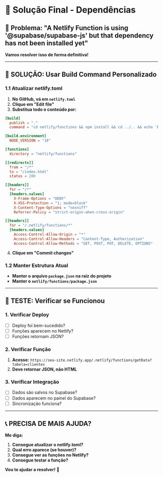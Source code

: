 # 🚀 Solução Final - Dependências

## 🎯 **Problema: "A Netlify Function is using '@supabase/supabase-js' but that dependency has not been installed yet"**

**Vamos resolver isso de forma definitiva!**

---

## 🔧 **SOLUÇÃO: Usar Build Command Personalizado**

### **1.1 Atualizar netlify.toml**
1. **No GitHub, vá em `netlify.toml`**
2. **Clique em "Edit file"**
3. **Substitua todo o conteúdo por:**
```toml
[build]
  publish = "."
  command = "cd netlify/functions && npm install && cd ../.. && echo 'Build completed'"

[build.environment]
  NODE_VERSION = "18"

[functions]
  directory = "netlify/functions"

[[redirects]]
  from = "/*"
  to = "/index.html"
  status = 200

[[headers]]
  for = "/*"
  [headers.values]
    X-Frame-Options = "DENY"
    X-XSS-Protection = "1; mode=block"
    X-Content-Type-Options = "nosniff"
    Referrer-Policy = "strict-origin-when-cross-origin"

[[headers]]
  for = "/.netlify/functions/*"
  [headers.values]
    Access-Control-Allow-Origin = "*"
    Access-Control-Allow-Headers = "Content-Type, Authorization"
    Access-Control-Allow-Methods = "GET, POST, PUT, DELETE, OPTIONS"
```
4. **Clique em "Commit changes"**

### **1.2 Manter Estrutura Atual**
- **Manter o arquivo `package.json` na raiz do projeto**
- **Manter o `netlify/functions/package.json`**

---

## 🧪 **TESTE: Verificar se Funcionou**

### **1. Verificar Deploy**
- [ ] Deploy foi bem-sucedido?
- [ ] Funções aparecem no Netlify?
- [ ] Funções retornam JSON?

### **2. Verificar Função**
1. **Acesse:** `https://seu-site.netlify.app/.netlify/functions/getData?tabela=clientes`
2. **Deve retornar JSON, não HTML**

### **3. Verificar Integração**
- [ ] Dados são salvos no Supabase?
- [ ] Dados aparecem no painel do Supabase?
- [ ] Sincronização funciona?

---

## 📞 **PRECISA DE MAIS AJUDA?**

**Me diga:**
1. **Consegue atualizar o netlify.toml?**
2. **Qual erro aparece (se houver)?**
3. **Consegue ver as funções no Netlify?**
4. **Consegue testar a função?**

**Vou te ajudar a resolver!** 🚀


